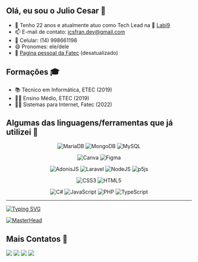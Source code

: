 ## Olá, eu sou o Julio Cesar 👋

- 💬 Tenho 22 anos e atualmente atuo como Tech Lead na 🧪 [Labi9](https://labi9.com/)
- 📫 E-mail de contato: jcsfran.dev@gmail.com
- 📱 Celular: (14) 998661198
- 😄 Pronomes: ele/dele
- 🔗 [Pagina pessoal da Fatec](http://201.55.33.89/si/2020/0200832011014/index.html/) (desatualizado)

## Formações 🎓
- 📚 Técnico em Informática, ETEC (2019)
- 👨‍🏫 Ensino Médio, ETEC (2019)
- 👨‍🎓 Sistemas para Internet, Fatec (2022)

## Algumas das linguagens/ferramentas que já utilizei 👀
<div align="center">
  
![MariaDB](https://img.shields.io/badge/MariaDB-003545?style=for-the-badge&logo=mariadb&logoColor=white)
![MongoDB](https://img.shields.io/badge/MongoDB-%234ea94b.svg?style=for-the-badge&logo=mongodb&logoColor=white)
![MySQL](https://img.shields.io/badge/mysql-%2300f.svg?style=for-the-badge&logo=mysql&logoColor=white)

![Canva](https://img.shields.io/badge/Canva-%2300C4CC.svg?style=for-the-badge&logo=Canva&logoColor=white)
![Figma](https://img.shields.io/badge/figma-%23F24E1E.svg?style=for-the-badge&logo=figma&logoColor=white)

![AdonisJS](https://img.shields.io/badge/adonisjs-%23220052.svg?style=for-the-badge&logo=adonisjs&logoColor=white)
![Laravel](https://img.shields.io/badge/laravel-%23FF2D20.svg?style=for-the-badge&logo=laravel&logoColor=white)
![NodeJS](https://img.shields.io/badge/node.js-6DA55F?style=for-the-badge&logo=node.js&logoColor=white)
![p5js](https://img.shields.io/badge/p5.js-ED225D?style=for-the-badge&logo=p5.js&logoColor=FFFFFF)

![CSS3](https://img.shields.io/badge/css3-%231572B6.svg?style=for-the-badge&logo=css3&logoColor=white)
![HTML5](https://img.shields.io/badge/html5-%23E34F26.svg?style=for-the-badge&logo=html5&logoColor=white)

![C#](https://img.shields.io/badge/c%23-%23239120.svg?style=for-the-badge&logo=c-sharp&logoColor=white)
![JavaScript](https://img.shields.io/badge/javascript-%23323330.svg?style=for-the-badge&logo=javascript&logoColor=%23F7DF1E)
![PHP](https://img.shields.io/badge/php-%23777BB4.svg?style=for-the-badge&logo=php&logoColor=white)
![TypeScript](https://img.shields.io/badge/typescript-%23007ACC.svg?style=for-the-badge&logo=typescript&logoColor=white)
</div>

---

[![Typing SVG](https://readme-typing-svg.herokuapp.com?font=JetBrains+Mono&size=36&pause=1000&color=00906F&center=true&vCenter=true&random=true&width=1012&lines=A+inova%C3%A7%C3%A3o+est%C3%A1+em+todos+n%C3%B3s)](https://git.io/typing-svg)

[![MasterHead](https://github.com/jcsfran/jcsfran/assets/87837834/503334c1-9994-40de-9a10-35fdca4e457d)](https://github.com/jcsfran/jcsfran)

## Mais Contatos 📲

<a href="https://discord.com/users/jcsfran" target="_blank"><img src="https://img.shields.io/badge/Discord-%235865F2.svg?style=for-the-badge&logo=discord&logoColor=white"></a>
<a href="https://gitlab.com/jcsfran" target="_blank"><img src="https://img.shields.io/badge/gitlab-%23181717.svg?style=for-the-badge&logo=gitlab&logoColor=white"></a>
<a href="https://www.linkedin.com/in/julio-csfran" target="_blank"><img src="https://img.shields.io/badge/LinkedIn-0077B5?style=for-the-badge&logo=linkedin&logoColor=white"></a> 
<a href = "mailto:jcsfran.dev@gmail.com"><img src="https://img.shields.io/badge/Gmail-D14836?style=for-the-badge&logo=gmail&logoColor=white" target="_blank" target="_blank"></a>     
